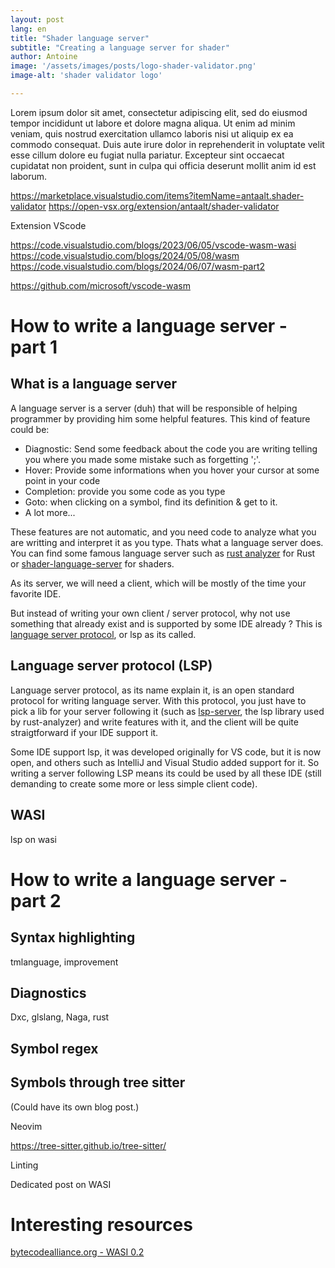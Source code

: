```yaml
---
layout: post
lang: en
title: "Shader language server"
subtitle: "Creating a language server for shader"
author: Antoine
image: '/assets/images/posts/logo-shader-validator.png'
image-alt: 'shader validator logo'

---
```


Lorem ipsum dolor sit amet, consectetur adipiscing elit, sed do eiusmod tempor incididunt ut labore et dolore magna aliqua. Ut enim ad minim veniam, quis nostrud exercitation ullamco laboris nisi ut aliquip ex ea commodo consequat. Duis aute irure dolor in reprehenderit in voluptate velit esse cillum dolore eu fugiat nulla pariatur. Excepteur sint occaecat cupidatat non proident, sunt in culpa qui officia deserunt mollit anim id est laborum.

https://marketplace.visualstudio.com/items?itemName=antaalt.shader-validator
https://open-vsx.org/extension/antaalt/shader-validator

Extension VScode

https://code.visualstudio.com/blogs/2023/06/05/vscode-wasm-wasi
https://code.visualstudio.com/blogs/2024/05/08/wasm
https://code.visualstudio.com/blogs/2024/06/07/wasm-part2

https://github.com/microsoft/vscode-wasm

# How to write a language server - part 1

## What is a language server

A language server is a server (duh) that will be responsible of helping programmer by providing him some helpful features. This kind of feature could be:

- Diagnostic: Send some feedback about the code you are writing telling you where you made some mistake such as forgetting ';'.
- Hover: Provide some informations when you hover your cursor at some point in your code
- Completion: provide you some code as you type
- Goto: when clicking on a symbol, find its definition & get to it.
- A lot more...

These features are not automatic, and you need code to analyze what you are writting and interpret it as you type. Thats what a language server does. You can find some famous language server such as [rust analyzer](https://rust-analyzer.github.io/) for Rust or [shader-language-server](https://github.com/antaalt/shader-language-server) for shaders.

As its server, we will need a client, which will be mostly of the time your favorite IDE.

But instead of writing your own client / server protocol, why not use something that already exist and is supported by some IDE already ? This is [language server protocol](https://microsoft.github.io/language-server-protocol/), or lsp as its called. 

## Language server protocol (LSP)

Language server protocol, as its name explain it, is an open standard protocol for writing language server. With this protocol, you just have to pick a lib for your server following it (such as [lsp-server](https://crates.io/crates/lsp-server), the lsp library used by rust-analyzer) and write features with it, and the client will be quite straigtforward if your IDE support it. 

Some IDE support lsp, it was developed originally for VS code, but it is now open, and others such as IntelliJ and Visual Studio added support for it. So writing a server following LSP means its could be used by all these IDE (still demanding to create some more or less simple client code).



## WASI

lsp on wasi



# How to write a language server - part 2

## Syntax highlighting

tmlanguage, improvement

## Diagnostics

Dxc, glslang, Naga, rust

## Symbol regex


## Symbols through tree sitter
(Could have its own blog post.)

Neovim

https://tree-sitter.github.io/tree-sitter/

Linting

Dedicated post on WASI

# Interesting resources

[bytecodealliance.org - WASI 0.2](https://bytecodealliance.org/articles/WASI-0.2)